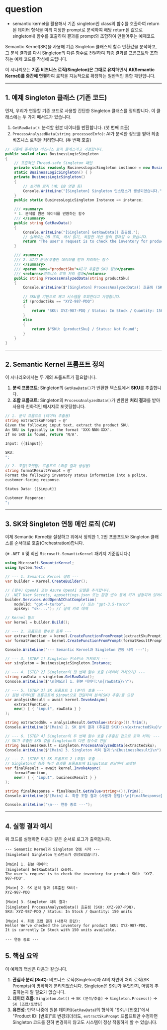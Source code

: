 # question

- semantic kernel을 활용해서 기존 singleton인 class의 함수를 호출하여 return 된 데이터 형식을 미리 지정한 prompt로 분석하여 해당 return된 값으로 singleton내 함수를 호출하여 결과를 prompt와 조합하여 만들어주는 예제코드  

Semantic Kernel(SK)을 사용해 기존 Singleton 클래스의 함수 반환값을 분석하고, 그 분석 결과를 다시 Singleton의 다른 함수로 전달하여 최종 결과를 프롬프트와 조합하는 예제 코드를 작성해 드립니다.

이 시나리오는 **기존 비즈니스 로직(Singleton)은 그대로 유지**하면서 **AI(Semantic Kernel)를 중간에 연결**하여 로직을 지능적으로 확장하는 일반적인 통합 패턴입니다.

-----

## 1\. 예제 Singleton 클래스 (기존 코드)

먼저, 우리가 연동할 기존 코드로 사용할 간단한 Singleton 클래스를 정의합니다. 이 클래스에는 두 가지 메서드가 있습니다.

1.  `GetRawData()`: 분석할 원본 데이터를 반환합니다. (첫 번째 호출)
2.  `ProcessAnalyzedData(string processedInfo)`: AI가 분석한 정보를 받아 최종 비즈니스 로직을 처리합니다. (두 번째 호출)

<!-- end list -->

```csharp
// 기존에 존재하던 비즈니스 로직 클래스라고 가정합니다.
public sealed class BusinessLogicSingleton
{
    // 표준적인 Thread-safe Singleton 패턴
    private static readonly BusinessLogicSingleton instance = new BusinessLogicSingleton();
    static BusinessLogicSingleton() { }
    private BusinessLogicSingleton()
    {
        // 초기화 로직 (예: DB 연결 등)
        Console.WriteLine("[Singleton] Singleton 인스턴스가 생성되었습니다.");
    }
    public static BusinessLogicSingleton Instance => instance;

    /// <summary>
    * 1. 분석할 원본 데이터를 반환하는 함수
    /// </summary>
    public string GetRawData()
    {
        Console.WriteLine("[Singleton] GetRawData() 호출됨.");
        // 실제로는 DB 조회, 캐시 읽기, 복잡한 계산 등의 결과일 수 있습니다.
        return "The user's request is to check the inventory for product SKU: 'XYZ-987-PDQ'.";
    }

    /// <summary>
    /// 2. AI가 분석/추출한 데이터를 받아 처리하는 함수
    /// </summary>
    /// <param name="productSku">AI가 추출한 SKU 정보</param>
    /// <returns>비즈니스 로직 처리 결과</returns>
    public string ProcessAnalyzedData(string productSku)
    {
        Console.WriteLine($"[Singleton] ProcessAnalyzedData() 호출됨 (SKU: {productSku}).");
        
        // SKU를 기반으로 재고 시스템을 조회한다고 가정합니다.
        if (productSku == "XYZ-987-PDQ")
        {
            return "SKU: XYZ-987-PDQ / Status: In Stock / Quantity: 150 units";
        }
        else
        {
            return $"SKU: {productSku} / Status: Not Found";
        }
    }
}
```

-----

## 2\. Semantic Kernel 프롬프트 정의

이 시나리오에서는 두 개의 프롬프트가 필요합니다.

1.  **분석 프롬프트**: Singleton의 `GetRawData()`가 반환한 텍스트에서 **SKU**를 추출합니다.
2.  **조합 프롬프트**: Singleton의 `ProcessAnalyzedData()`가 반환한 **처리 결과**를 받아 사용자 친화적인 메시지로 포맷팅합니다.

<!-- end list -->

```csharp
// 1. 분석 프롬프트 (데이터 추출용)
string extractSkuPrompt = @"
Given the following input text, extract the product SKU.
An SKU is typically in the format 'XXX-NNN-XXX'.
If no SKU is found, return 'N/A'.

Input: {{$input}}

SKU:
";

// 2. 조합(포맷팅) 프롬프트 (최종 결과 생성용)
string formatResultPrompt = @"
Format the following inventory status information into a polite, 
customer-facing response.

Status Data: {{$input}}

Customer Response:
";
```

-----

## 3\. SK와 Singleton 연동 메인 로직 (C\#)

이제 Semantic Kernel을 설정하고 위에서 정의한 1, 2번 프롬프트와 Singleton 클래스를 순서대로 호출(Orchestration)합니다.

(※ `.NET 8` 및 최신 `Microsoft.SemanticKernel` 패키지 기준입니다.)

```csharp
using Microsoft.SemanticKernel;
using System.Text;

// --- 1. Semantic Kernel 설정 ---
var builder = Kernel.CreateBuilder();

// (필수) OpenAI 또는 Azure OpenAI 모델을 추가합니다.
// .NET User Secrets, appsettings.json 또는 환경 변수 등에 키가 설정되어 있어야 합니다.
builder.Services.AddOpenAIChatCompletion(
    modelId: "gpt-4-turbo",       // 또는 "gpt-3.5-turbo"
    apiKey: "sk-..."); // 실제 키로 대체

// Kernel 빌드
var kernel = builder.Build();

// --- 2. 프롬프트 함수로 등록 ---
var extractFunction = kernel.CreateFunctionFromPrompt(extractSkuPrompt);
var formatFunction = kernel.CreateFunctionFromPrompt(formatResultPrompt);

Console.WriteLine("--- Semantic Kernel과 Singleton 연동 시작 ---");

// --- 3. [STEP 1] Singleton 인스턴스 가져오기 ---
var singleton = BusinessLogicSingleton.Instance;

// --- 4. [STEP 2] Singleton의 첫 번째 함수 호출 (데이터 가져오기) ---
string rawData = singleton.GetRawData();
Console.WriteLine($"\n[Main] 1. 원본 데이터:\n{rawData}\n");

// --- 5. [STEP 3] SK 프롬프트 1 (분석) 호출 ---
// 원본 데이터를 프롬프트에 $input으로 전달하여 분석(SKU 추출)을 요청
var analysisResult = await kernel.InvokeAsync(
    extractFunction,
    new() { { "input", rawData } }
);

string extractedSku = analysisResult.GetValue<string>()!.Trim();
Console.WriteLine($"[Main] 2. SK 분석 결과 (추출된 SKU):\n{extractedSku}\n");

// --- 6. [STEP 4] Singleton의 두 번째 함수 호출 (추출된 값으로 로직 처리) ---
// SK가 추출한 SKU 값을 Singleton의 다른 함수로 전달
string businessResult = singleton.ProcessAnalyzedData(extractedSku);
Console.WriteLine($"[Main] 3. Singleton 처리 결과:\n{businessResult}\n");

// --- 7. [STEP 5] SK 프롬프트 2 (조합) 호출 ---
// Singleton의 최종 처리 결과를 프롬프트에 $input으로 전달하여 포맷팅
var finalResult = await kernel.InvokeAsync(
    formatFunction,
    new() { { "input", businessResult } }
);

string finalResponse = finalResult.GetValue<string>()!.Trim();
Console.WriteLine($"[Main] 4. 최종 조합 결과 (사용자 응답):\n{finalResponse}");

Console.WriteLine("\n--- 연동 종료 ---");
```

-----

## 4\. 실행 결과 예시

위 코드를 실행하면 다음과 같은 순서로 로그가 출력됩니다.

```
--- Semantic Kernel과 Singleton 연동 시작 ---
[Singleton] Singleton 인스턴스가 생성되었습니다.

[Main] 1. 원본 데이터:
[Singleton] GetRawData() 호출됨.
The user's request is to check the inventory for product SKU: 'XYZ-987-PDQ'.

[Main] 2. SK 분석 결과 (추출된 SKU):
XYZ-987-PDQ

[Main] 3. Singleton 처리 결과:
[Singleton] ProcessAnalyzedData() 호출됨 (SKU: XYZ-987-PDQ).
SKU: XYZ-987-PDQ / Status: In Stock / Quantity: 150 units

[Main] 4. 최종 조합 결과 (사용자 응답):
Hello! We've checked the inventory for product SKU: XYZ-987-PDQ.
It is currently In Stock with 150 units available.

--- 연동 종료 ---
```

## 5\. 핵심 요약

이 예제의 핵심은 다음과 같습니다.

1.  **관심사 분리 (SoC)**: 비즈니스 로직(Singleton)과 AI의 자연어 처리 로직(SK Prompts)이 명확하게 분리되었습니다. Singleton은 SKU가 무엇인지, 어떻게 추출하는지 알 필요가 없습니다.
2.  **데이터 흐름**: `Singleton.Get()` $\rightarrow$ `SK (분석/추출)` $\rightarrow$ `Singleton.Process()` $\rightarrow$ `SK (조합/포맷팅)`
3.  **유연성**: 만약 나중에 원본 데이터(`GetRawData`)의 형식이 "SKU: [번호]"에서 "Product ID: [번호]"로 변경되더라도, `extractSkuPrompt` 프롬프트만 수정하면 Singleton 코드를 전혀 변경하지 않고도 시스템이 정상 작동하게 할 수 있습니다.